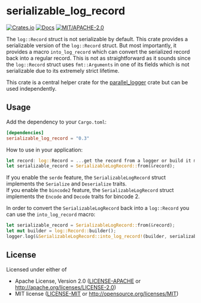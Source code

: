 # serializable_log_record

[![Crates.io](https://img.shields.io/crates/v/serializable_log_record.svg)](https://crates.io/crates/serializable_log_record)
[![Docs](https://docs.rs/serializable_log_record/badge.svg)](https://docs.rs/serializable_log_record)
[![MIT/APACHE-2.0](https://img.shields.io/crates/l/serializable_log_record.svg)](https://crates.io/crates/serializable_log_record)

The `log::Record` struct is not serializable by default. This crate provides a serializable version of the `log::Record` struct. But most importantly, it
provides a macro `into_log_record` which can convert the serialized record back into a regular record. This is not as straightforward as it sounds since
the `log::Record` struct uses `fmt::Arguments` in one of its fields which is not serializable due to its extremely strict lifetime.

This crate is a central helper crate for the [parallel_logger](https://crates.io/crates/parallel_logger) crate but can be used independently.

## Usage

Add the dependency to your `Cargo.toml`:

```toml
[dependencies]
serializable_log_record = "0.3"
```

How to use in your application:
```rust
let record: log::Record = ...get the record from a logger or build it manually...;
let serializable_record = SerializableLogRecord::from(&record);
```

If you enable the `serde` feature, the `SerializableLogRecord` struct implements the `Serialize` and `Deserialize` traits.<BR>
If you enable the `bincode2` feature, the `SerializableLogRecord` struct implements the `Encode` and `Decode` traits for bincode 2.

In order to convert the `SerializableLogRecord` back into a `log::Record` you can use the `into_log_record` macro:
```rust
let serializable_record = SerializableLogRecord::from(&record);
let mut builder = log::Record::builder();
logger.log(&SerializableLogRecord::into_log_record!(builder, serializable_record));
```

## License

Licensed under either of

- Apache License, Version 2.0 ([LICENSE-APACHE](LICENSE-APACHE) or http://apache.org/licenses/LICENSE-2.0)
- MIT license ([LICENSE-MIT](LICENSE-MIT) or http://opensource.org/licenses/MIT)

